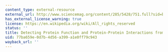 ```yaml
---
content_type: external-resource
external_url: http://www.sciencemag.org/content/285/5428/751.full?sid=be5213fe-51b7-4f61-8c83-30cc3177cf55
has_external_license_warning: true
license: https://en.wikipedia.org/wiki/All_rights_reserved
status: ''
title: Detecting Protein Function and Protein-Protein Interactions from Genome Sequences
uid: 77ba659e-0d7b-4d56-a399-a1e0ff79c943
wayback_url: ''
---
```

